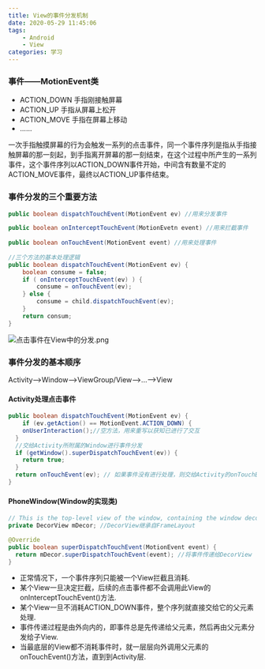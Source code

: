 ```yaml
---
title: View的事件分发机制
date: 2020-05-29 11:45:06
tags: 
	- Android
	- View
categories: 学习
---
```


### 事件——MotionEvent类

+ ACTION_DOWN 手指刚接触屏幕
+ ACTION_UP 手指从屏幕上松开
+ ACTION_MOVE 手指在屏幕上移动
+ ......

<!--more-->

一次手指触摸屏幕的行为会触发一系列的点击事件，同一个事件序列是指从手指接触屏幕的那一刻起，到手指离开屏幕的那一刻结束，在这个过程中所产生的一系列事件，这个事件序列以ACTION_DOWN事件开始，中间含有数量不定的ACTION_MOVE事件，最终以ACTION_UP事件结束。

### 事件分发的三个重要方法

```java
public boolean dispatchTouchEvent(MotionEvent ev) //用来分发事件

public boolean onInterceptTouchEvent(MotionEvetn event) //用来拦截事件
  
public boolean onTouchEvent(MotionEvent event) //用来处理事件
  
//三个方法的基本处理逻辑
public boolean dispatchTouchEvent(MotionEvent ev) {
  	boolean consume = false;
  	if ( onInterceptTouchEvent(ev) ) {
      	consume = onTouchEvent(ev);
    } else {
      	consume = child.dispatchTouchEvent(ev);
    }
  	return consum;
}
```

![点击事件在View中的分发.png](https://i.loli.net/2020/05/30/7ud3IoFREkDwJme.png)

### 事件分发的基本顺序

Activity-->Window-->ViewGroup/View-->...-->View

#### Activity处理点击事件

```java
public boolean dispatchTouchEvent(MotionEvent ev) {
	if (ev.getAction() == MotionEvent.ACTION_DOWN) {
    onUserInteraction();//空方法，用来重写以获知已进行了交互
  }
  //交给Activity所附属的Window进行事件分发
  if (getWindow().superDispatchTouchEvent(ev)) { 
    return true;
  }
  return onTouchEvent(ev); // 如果事件没有进行处理，则交给Activity的onTouchEvent
}
```

#### PhoneWindow(Window的实现类)

```java
// This is the top-level view of the window, containing the window decor.
private DecorView mDecor; //DecorView继承自FrameLayout

@Override
public boolean superDispatchTouchEvent(MotionEvent event) {
  return mDecor.superDispatchTouchEvent(event); //将事件传递给DecorView
}
```

+ 正常情况下，一个事件序列只能被一个View拦截且消耗.
+ 某个View一旦决定拦截，后续的点击事件都不会调用此View的onInterceptTouchEvent()方法.
+ 某个View一旦不消耗ACTION_DOWN事件，整个序列就直接交给它的父元素处理.
+ 事件传递过程是由外向内的，即事件总是先传递给父元素，然后再由父元素分发给子View.
+ 当最底层的View都不消耗事件时，就一层层向外调用父元素的onTouchEvent()方法，直到到Activity层.